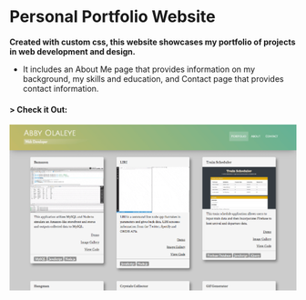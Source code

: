 # Personal Portfolio Website

__Created with custom css, this website showcases my portfolio of projects in web development and design.__ 

* It includes an About Me page that provides information on my background, my skills and education, and Contact page that provides contact information.

#### > __Check it Out:__
[![Portfolio](img/portfolio1.png)](http://abbyolaleye.com/)